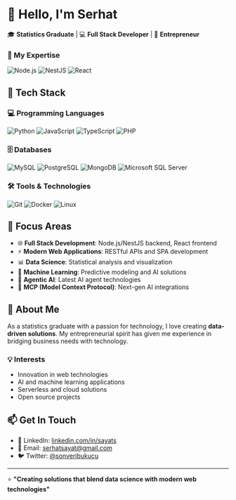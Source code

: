 # 👋 Hello, I'm Serhat

🎓 **Statistics Graduate** | 💻 **Full Stack Developer** | 🚀 **Entrepreneur**

### 🌟 My Expertise
![Node.js](https://img.shields.io/badge/Node.js-43853D?style=for-the-badge&logo=node.js&logoColor=white)
![NestJS](https://img.shields.io/badge/NestJS-E0234E?style=for-the-badge&logo=nestjs&logoColor=white)
![React](https://img.shields.io/badge/React-20232A?style=for-the-badge&logo=react&logoColor=61DAFB)

## 🔧 Tech Stack

### 💻 Programming Languages
![Python](https://img.shields.io/badge/Python-3776AB?style=for-the-badge&logo=python&logoColor=white)
![JavaScript](https://img.shields.io/badge/JavaScript-F7DF1E?style=for-the-badge&logo=javascript&logoColor=black)
![TypeScript](https://img.shields.io/badge/TypeScript-007ACC?style=for-the-badge&logo=typescript&logoColor=white)
![PHP](https://img.shields.io/badge/PHP-777BB4?style=for-the-badge&logo=php&logoColor=white)

### 🗄️ Databases
![MySQL](https://img.shields.io/badge/MySQL-4479A1?style=for-the-badge&logo=mysql&logoColor=white)
![PostgreSQL](https://img.shields.io/badge/PostgreSQL-316192?style=for-the-badge&logo=postgresql&logoColor=white)
![MongoDB](https://img.shields.io/badge/MongoDB-4EA94B?style=for-the-badge&logo=mongodb&logoColor=white)
![Microsoft SQL Server](https://img.shields.io/badge/Microsoft%20SQL%20Server-CC2927?style=for-the-badge&logo=microsoft%20sql%20server&logoColor=white)

### 🛠️ Tools & Technologies
![Git](https://img.shields.io/badge/Git-F05032?style=for-the-badge&logo=git&logoColor=white)
![Docker](https://img.shields.io/badge/Docker-2496ED?style=for-the-badge&logo=docker&logoColor=white)
![Linux](https://img.shields.io/badge/Linux-FCC624?style=for-the-badge&logo=linux&logoColor=black)

## 🎯 Focus Areas

- 🌐 **Full Stack Development**: Node.js/NestJS backend, React frontend
- ⚡ **Modern Web Applications**: RESTful APIs and SPA development
- 📊 **Data Science**: Statistical analysis and visualization
- 🤖 **Machine Learning**: Predictive modeling and AI solutions
- 🧠 **Agentic AI**: Latest AI agent technologies
- 🔌 **MCP (Model Context Protocol)**: Next-gen AI integrations

## 🚀 About Me

As a statistics graduate with a passion for technology, I love creating **data-driven solutions**. My entrepreneurial spirit has given me experience in bridging business needs with technology.

### 💡 Interests
- Innovation in web technologies
- AI and machine learning applications
- Serverless and cloud solutions
- Open source projects

## 📫 Get In Touch

- 💼 LinkedIn: [linkedin.com/in/sayats](https://linkedin.com/in/sayats)
- 📧 Email: serhatsayat@gmail.com
- 🐦 Twitter: [@sonveribukucu](https://twitter.com/sonveribukucu)

---

⭐ **"Creating solutions that blend data science with modern web technologies"**
